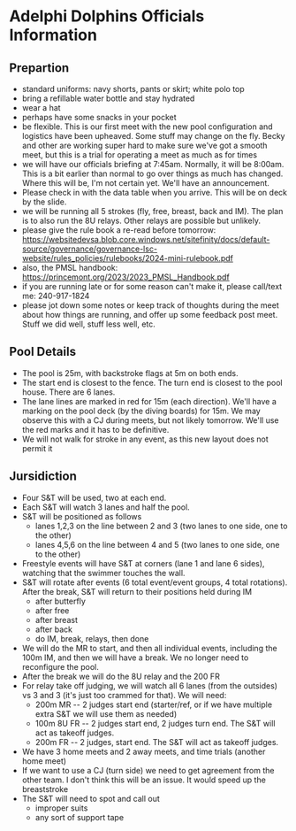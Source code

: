 # Adelphi Dolphins Officials Information

## Prepartion 

* standard uniforms: navy shorts, pants or skirt; white polo top
* bring a refillable water bottle and stay hydrated
* wear a hat
* perhaps have some snacks in your pocket
* be flexible. This is our first meet with the new pool configuration and logistics have been upheaved. Some stuff may change on the fly.  Becky and other are working super hard to make sure we've got a smooth meet, but this is a trial for operating a meet as much as for times
* we will have our officials briefing at 7:45am.  Normally, it will be 8:00am. This is a bit earlier than normal to go over things as much has changed. Where this will be, I'm not certain yet. We'll have an announcement.
* Please check in with the data table when you arrive. This will be on deck by the slide.
* we will be running all 5 strokes (fly, free, breast, back and IM). The plan is to also run the 8U relays.  Other relays are possible but unlikely.
* please give the rule book a re-read before tomorrow: https://websitedevsa.blob.core.windows.net/sitefinity/docs/default-source/governance/governance-lsc-website/rules_policies/rulebooks/2024-mini-rulebook.pdf
* also, the PMSL handbook: https://princemont.org/2023/2023_PMSL_Handbook.pdf
* if you are running late or for some reason can't make it, please call/text me: 240-917-1824
* please jot down some notes or keep track of thoughts during the meet about how things are running, and offer up some feedback post meet.  Stuff we did well, stuff less well, etc.

## Pool Details

* The pool is 25m, with backstroke flags at 5m on both ends.
* The start end is closest to the fence. The turn end is closest to the pool house. There are 6 lanes.
* The lane lines are marked in red for 15m (each direction). We'll have a marking on the pool deck (by the diving boards) for 15m. We may observe this with a CJ during meets, but not likely tomorrow.  We'll use the red marks and it has to be definitive.
* We will not walk for stroke in  any event, as this new layout does not permit it

## Jursidiction

* Four S&T will be used, two at each end.
* Each S&T will watch 3 lanes and half the pool.
* S&T will be positioned as follows
  * lanes 1,2,3 on the line between 2 and 3 (two lanes to one side, one to the other)
  * lanes 4,5,6 on the line between 4 and 5 (two lanes to one side, one to the other)
* Freestyle events will have S&T at corners (lane 1 and lane 6 sides), watching that the swimmer touches the wall.
* S&T will rotate after events (6 total event/event groups, 4 total rotations).  After the break, S&T will return to their positions held during IM
  * after butterfly
  * after free
  * after breast
  * after back
  * do IM, break, relays, then done
* We will do the MR to start, and then all individual events, including the 100m IM, and then we will have a break. We no longer need to reconfigure the pool.
* After the break we will do the 8U relay and the 200 FR
* For relay take off judging, we will watch all 6 lanes (from the outsides) vs 3 and 3 (it's just too crammed for that).  We will need:
  * 200m MR -- 2 judges start end (starter/ref, or if we have multiple extra S&T we will use them as needed)
  * 100m 8U FR -- 2 judges start end, 2 judges turn end.  The S&T will act as takeoff judges.
  * 200m FR -- 2 judges, start end. The S&T will act as takeoff judges.
* We have 3 home meets and 2 away meets, and time trials (another home meet)
* If we want to use a CJ (turn side) we need to get agreement from the other team. I don't think this will be an issue.  It would speed up the breaststroke
* The S&T will need to spot and call out
  * improper suits
  * any sort of support tape
